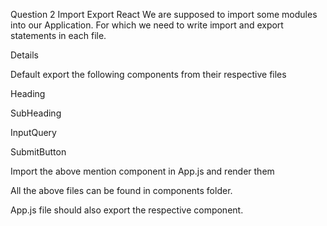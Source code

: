 Question 2
Import Export React
We are supposed to import some modules into our Application. For which we need to write import and export statements
in each file.

Details


Default export the following components from their respective files

Heading

SubHeading

InputQuery

SubmitButton



Import the above mention component in App.js and render them

All the above files can be found in components folder.

App.js file should also export the respective component.
